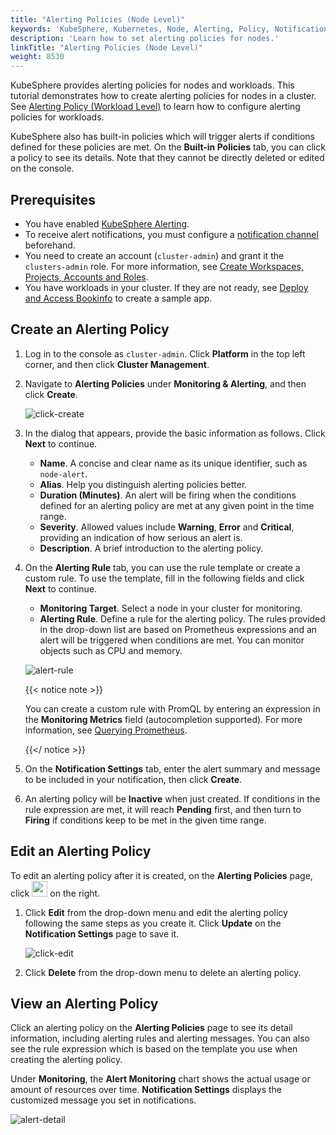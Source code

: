 ```yaml
---
title: "Alerting Policies (Node Level)"
keywords: 'KubeSphere, Kubernetes, Node, Alerting, Policy, Notification'
description: 'Learn how to set alerting policies for nodes.'
linkTitle: "Alerting Policies (Node Level)"
weight: 8530
---
```


KubeSphere provides alerting policies for nodes and workloads. This tutorial demonstrates how to create alerting policies for nodes in a cluster. See [Alerting Policy (Workload Level)](../../../project-user-guide/alerting/alerting-policy/) to learn how to configure alerting policies for workloads.

KubeSphere also has built-in policies which will trigger alerts if conditions defined for these policies are met. On the **Built-in Policies** tab, you can click a policy to see its details. Note that they cannot be directly deleted or edited on the console.

## Prerequisites

- You have enabled [KubeSphere Alerting](../../../pluggable-components/alerting/).
- To receive alert notifications, you must configure a [notification channel](../../../cluster-administration/platform-settings/notification-management/configure-email/) beforehand.
- You need to create an account (`cluster-admin`) and grant it the `clusters-admin` role. For more information, see [Create Workspaces, Projects, Accounts and Roles](../../../quick-start/create-workspace-and-project/#step-4-create-a-role).
- You have workloads in your cluster. If they are not ready, see [Deploy and Access Bookinfo](../../../quick-start/deploy-bookinfo-to-k8s/) to create a sample app.

## Create an Alerting Policy

1. Log in to the console as `cluster-admin`. Click **Platform** in the top left corner, and then click **Cluster Management**.

2. Navigate to **Alerting Policies** under **Monitoring & Alerting**, and then click **Create**.

   ![click-create](/images/docs/cluster-administration/cluster-wide-alerting-and-notification/alerting-policies-node-level/click-create.png)

3. In the dialog that appears, provide the basic information as follows. Click **Next** to continue.

   - **Name**. A concise and clear name as its unique identifier, such as `node-alert`.
   - **Alias**. Help you distinguish alerting policies better.
   - **Duration (Minutes)**. An alert will be firing when the conditions defined for an alerting policy are met at any given point in the time range.
   - **Severity**. Allowed values include **Warning**, **Error** and **Critical**, providing an indication of how serious an alert is.
   - **Description**. A brief introduction to the alerting policy.

4. On the **Alerting Rule** tab, you can use the rule template or create a custom rule. To use the template, fill in the following fields and click **Next** to continue.

   - **Monitoring Target**. Select a node in your cluster for monitoring.
   - **Alerting Rule**. Define a rule for the alerting policy. The rules provided in the drop-down list are based on Prometheus expressions and an alert will be triggered when conditions are met. You can monitor objects such as CPU and memory.

   ![alert-rule](/images/docs/cluster-administration/cluster-wide-alerting-and-notification/alerting-policies-node-level/alert-rule.png)

   {{< notice note >}}

   You can create a custom rule with PromQL by entering an expression in the **Monitoring Metrics** field (autocompletion supported). For more information, see [Querying Prometheus](https://prometheus.io/docs/prometheus/latest/querying/basics/). 

   {{</ notice >}} 

5. On the **Notification Settings** tab, enter the alert summary and message to be included in your notification, then click **Create**.

6. An alerting policy will be **Inactive** when just created. If conditions in the rule expression are met, it will reach **Pending** first, and then turn to **Firing** if conditions keep to be met in the given time range.

## Edit an Alerting Policy

To edit an alerting policy after it is created, on the **Alerting Policies** page, click <img src="/images/docs/cluster-administration/cluster-wide-alerting-and-notification/alerting-policies-node-level/edit-policy.png" height="25px"> on the right.

1. Click **Edit** from the drop-down menu and edit the alerting policy following the same steps as you create it. Click **Update** on the **Notification Settings** page to save it.

   ![click-edit](/images/docs/cluster-administration/cluster-wide-alerting-and-notification/alerting-policies-node-level/click-edit.png)

2. Click **Delete** from the drop-down menu to delete an alerting policy.

## View an Alerting Policy

Click an alerting policy on the **Alerting Policies** page to see its detail information, including alerting rules and alerting messages. You can also see the rule expression which is based on the template you use when creating the alerting policy.

Under **Monitoring**, the **Alert Monitoring** chart shows the actual usage or amount of resources over time. **Notification Settings** displays the customized message you set in notifications.

![alert-detail](/images/docs/cluster-administration/cluster-wide-alerting-and-notification/alerting-policies-node-level/alert-detail.png)